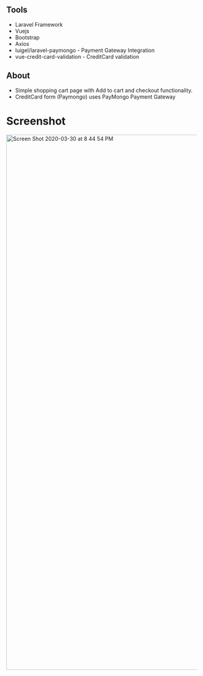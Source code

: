 
## Tools

- Laravel Framework 
- Vuejs
- Bootstrap 
- Axios
- luigel/laravel-paymongo - Payment Gateway Integration 
- vue-credit-card-validation - CreditCard validation 

## About 

- Simple shopping cart page with Add to cart and checkout functionality.
- CreditCard form (Paymongo) uses PayMongo Payment Gateway


# Screenshot

<img width="1416" alt="Screen Shot 2020-03-30 at 8 44 54 PM" src="https://user-images.githubusercontent.com/2749924/77913992-c9ec8200-72c7-11ea-9d0d-4c3951b52cba.png">


